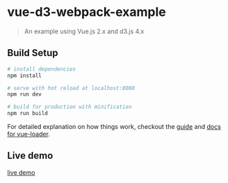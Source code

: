 # vue-d3-webpack-example

> An example using Vue.js 2.x and d3.js 4.x

## Build Setup

``` bash
# install dependencies
npm install

# serve with hot reload at localhost:8080
npm run dev

# build for production with minification
npm run build
```

For detailed explanation on how things work, checkout the [guide](http://vuejs-templates.github.io/webpack/) and [docs for vue-loader](http://vuejs.github.io/vue-loader).

## Live demo

[live demo](https://hnakamur.github.io/vue-d3-webpack-example/dist/)
